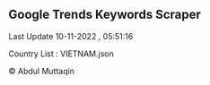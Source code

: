 

## Google Trends Keywords Scraper 
 
Last Update 10-11-2022 , 05:51:16

Country List :
VIETNAM.json



© Abdul Muttaqin 

